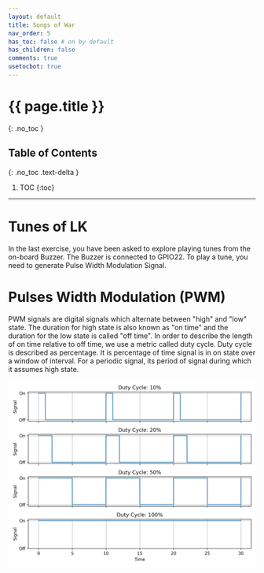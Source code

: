 ```yaml
---
layout: default
title: Songs of War
nav_order: 5
has_toc: false # on by default
has_children: false
comments: true
usetocbot: true
---
```

# {{ page.title }}
{: .no_toc }

## Table of Contents
{: .no_toc .text-delta }

1. TOC
{:toc}
---

# Tunes of LK
In the last exercise, you have been asked to explore playing tunes from the on-board Buzzer. The Buzzer is connected to GPIO22. To play a tune, you need to generate Pulse Width Modulation Signal.

# Pulses Width Modulation (PWM)
PWM signals are digital signals which alternate between "high" and "low" state. The duration for high state is also known as "on time" and the duration for the low state is called "off time". In order to describe the length of on time relative to off time, we use a metric called duty cycle. Duty cycle is described as percentage. It is percentage of time signal is in on state over a window of interval. For a periodic signal, its period of signal during which it assumes high state. 

![PWM](/global_assets/duty.jpeg)




